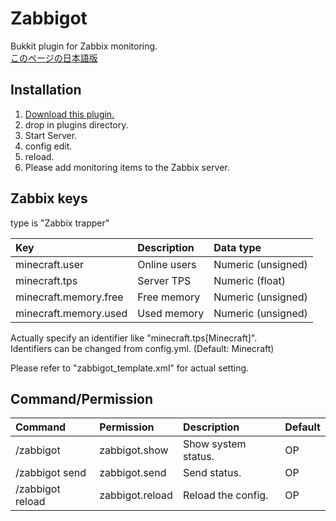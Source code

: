 # Zabbigot
Bukkit plugin for Zabbix monitoring.  
[このページの日本語版](https://github.com/HimaJyun/Zabbigot/blob/master/README_ja.md)

## Installation
1. [Download this plugin.](https://github.com/HimaJyun/Zabbigot/releases/latest "Get Zabbigot")
2. drop in plugins directory.
3. Start Server.
4. config edit.
5. reload.
6. Please add monitoring items to the Zabbix server.

## Zabbix keys
type is "Zabbix trapper"

|Key                  |Description |Data type         |
|:--------------------|:-----------|:-----------------|
|minecraft.user       |Online users|Numeric (unsigned)|
|minecraft.tps        |Server TPS  |Numeric (float)   |
|minecraft.memory.free|Free memory |Numeric (unsigned)|
|minecraft.memory.used|Used memory |Numeric (unsigned)|
Actually specify an identifier like "minecraft.tps[Minecraft]".  
Identifiers can be changed from config.yml. (Default: Minecraft)

Please refer to "zabbigot_template.xml" for actual setting.

## Command/Permission
|Command         |Permission     |Description        |Default|
|:---------------|:--------------|:------------------|:------|
|/zabbigot       |zabbigot.show  |Show system status.|OP     |
|/zabbigot send  |zabbigot.send  |Send status.       |OP     |
|/zabbigot reload|zabbigot.reload|Reload the config. |OP     |
